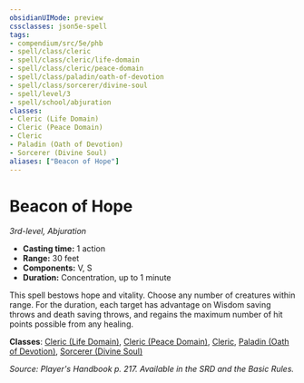 ```yaml
---
obsidianUIMode: preview
cssclasses: json5e-spell
tags:
- compendium/src/5e/phb
- spell/class/cleric
- spell/class/cleric/life-domain
- spell/class/cleric/peace-domain
- spell/class/paladin/oath-of-devotion
- spell/class/sorcerer/divine-soul
- spell/level/3
- spell/school/abjuration
classes:
- Cleric (Life Domain)
- Cleric (Peace Domain)
- Cleric
- Paladin (Oath of Devotion)
- Sorcerer (Divine Soul)
aliases: ["Beacon of Hope"]
---
```

# Beacon of Hope
*3rd-level, Abjuration*  

- **Casting time:** 1 action
- **Range:** 30 feet
- **Components:** V, S
- **Duration:** Concentration, up to 1 minute

This spell bestows hope and vitality. Choose any number of creatures within range. For the duration, each target has advantage on Wisdom saving throws and death saving throws, and regains the maximum number of hit points possible from any healing.

**Classes**: [Cleric (Life Domain)](4-Resources/Compendium/classes/cleric-life-domain.md), [Cleric (Peace Domain)](4-Resources/Compendium/classes/cleric-peace-domain-tce.md), [Cleric](4-Resources/Compendium/classes/cleric.md), [Paladin (Oath of Devotion)](4-Resources/Compendium/classes/paladin-oath-of-devotion.md), [Sorcerer (Divine Soul)](4-Resources/Compendium/classes/sorcerer-divine-soul-xge.md)

*Source: Player's Handbook p. 217. Available in the SRD and the Basic Rules.*